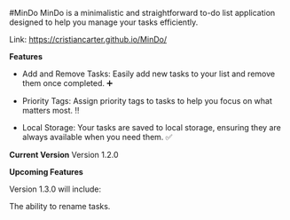 #MinDo
MinDo is a minimalistic and straightforward to-do list application designed to help you manage your tasks efficiently.

Link:  https://cristiancarter.github.io/MinDo/

**Features**
- Add and Remove Tasks: Easily add new tasks to your list and remove them once completed. ➕

- Priority Tags: Assign priority tags to tasks to help you focus on what matters most. ‼️

- Local Storage: Your tasks are saved to local storage, ensuring they are always available when you need them. ✅

**Current Version**
Version 1.2.0

**Upcoming Features**

Version 1.3.0 will include:

The ability to rename tasks.

